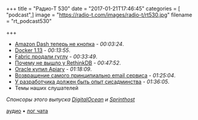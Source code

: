 +++
title = "Радио-Т 530"
date = "2017-01-21T17:46:45"
categories = [ "podcast",]
image = "https://radio-t.com/images/radio-t/rt530.jpg"
filename = "rt_podcast530"

+++

- [Amazon Dash теперь не кнопка](http://www.pcmag.com/news/351172/amazon-dash-buttons-go-virtual) - *00:03:24*.
- [Docker 1.13](https://blog.docker.com/2017/01/whats-new-in-docker-1-13/?mkt_tok=eyJpIjoiTWpZMlpqWmpOMkpoWVRjMyIsInQiOiJyMmpaM0VaWTZqSml6MGRIU3N3RUsraXUwV0pqVXhLVWZNcnhtZDNEVlNXd1J2NWhHS3JXaFdVM0lEYnFKTXBqdDZYeU9yUWRITjBzeWFZdXdjeXo2bjc2RVwvRDVNUllaSWdueFVSQUtEYmJCbUllV1RmYXZKZFhNY01RQlFsTnYifQ==) - *00:13:55*.
- [Fabric продали гуглу](https://fabric.io/blog/fabric-joins-google) - *00:33:49*.
- [Почему не вышло у RethinkDB](http://www.defstartup.org/2017/01/18/why-rethinkdb-failed.html) - *00:47:52*.
- [Oracle купил Apiary](http://venturebeat.com/2017/01/19/oracle-acquires-api-development-startup-apiary/) - *01:18:09*.
- [Возвращение самого принципиально email сервиса](https://theintercept.com/2017/01/20/encrypted-email-service-once-used-by-edward-snowden-to-relaunch/) - *01:25:04*.
- [У разработчика должен быть опыт сисадминства](https://habrahabr.ru/post/319686/) - *01:36:05*.
- Темы наших слушателей

_Спонсоры этого выпуска [DigitalOcean](https://www.digitalocean.com) и [Sprinthost](https://sprintbox.ru)_

[аудио](http://cdn.radio-t.com/rt_podcast530.mp3) • [лог чата](http://chat.radio-t.com/logs/radio-t-530.html)
<audio src="http://cdn.radio-t.com/rt_podcast530.mp3" preload="none"></audio>
